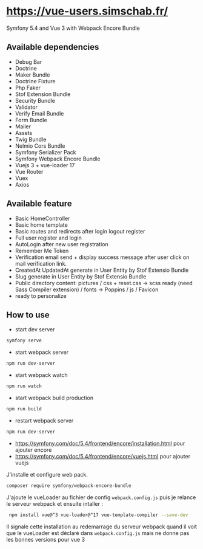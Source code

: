 # https://vue-users.simschab.fr/

Symfony 5.4 and Vue 3 with Webpack Encore Bundle


## Available dependencies

- Debug Bar
- Doctrine
- Maker Bundle
- Doctrine Fixture
- Php Faker
- Stof Extension Bundle
- Security Bundle
- Validator
- Verify Email Bundle
- Form Bundle
- Mailer
- Assets
- Twig Bundle
- Nelmio Cors Bundle
- Symfony Serializer Pack
- Symfony Webpack Encore Bundle
- Vuejs 3 + vue-loader 17
- Vue Router
- Vuex
- Axios

## Available feature

- Basic HomeController
- Basic home template
- Basic routes and redirects after login logout register
- Full user register and login
- AutoLogin after new user registration
- Remember Me Token
- Verification email send + display success message after user click on mail verification link.
- CreatedAt UpdatedAt generate in User Entity by Stof Extensio Bundle
- Slug generate in User Entity by Stof Extensio Bundle
- Public directory content: pictures / css + reset.css -> scss ready (need Sass Compiler extension) / fonts -> Poppins / js / Favicon
- ready to personalize

## How to use

- start dev server

```bash
symfony serve
```

- start webpack server

```bash
npm run dev-server
```

- start webpack watch

```bash
npm run watch
```

- start webpack build production

```bash
npm run build
```

- restart webpack server
    
```bash
npm run dev-server
```

- https://symfony.com/doc/5.4/frontend/encore/installation.html pour ajouter encore
- https://symfony.com/doc/5.4/frontend/encore/vuejs.html pour ajouter vuejs


 J'installe et configure web pack.
 
```bash
composer require symfony/webpack-encore-bundle
```

J'ajoute le vueLoader au fichier de config `webpack.config.js` puis je relance le serveur webpack et ensuite intaller :

```bash
 npm install vue@^3 vue-loader@^17 vue-template-compiler --save-dev
```

Il signale cette installation au redemarrage du serveur webpack quand il voit que le vueLoader est déclaré dans `webpack.config.js`  mais ne donne pas les bonnes versions pour vue 3 

